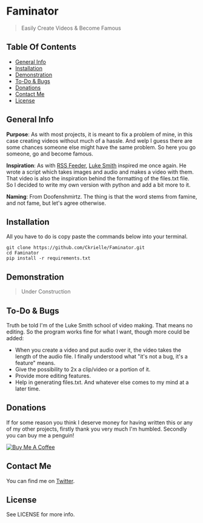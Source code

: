 # Faminator
> Easily Create Videos & Become Famous

## Table Of Contents
* [General Info](#general-info)
* [Installation](#installation)
* [Demonstration](#demonstration)
* [To-Do & Bugs](#to-do&bugs)
* [Donations](#donations)
* [Contact Me](#contact-me)
* [License](#license)

## General Info
**Purpose**: As with most projects, it is meant to fix a problem of mine, in this case creating videos without much of a hassle. And welp I guess there are some chances someone else might have the same problem. So here you go someone, go and become famous.

**Inspiration**: As with [RSS Feeder](https://github.com/Ckrielle/RSS-Feeder), [Luke Smith](https://www.youtube.com/c/LukeSmithxyz) inspired me once again. He wrote a script which takes images and audio and makes a video with them. That video is also the inspiration behind the formatting of the files.txt file. So I decided to write my own version with python and add a bit more to it.

**Naming**: From Doofenshmirtz. The thing is that the word stems from famine, and not fame, but let's agree otherwise.

## Installation

All you have to do is copy paste the commands below into your terminal.
```
git clone https://github.com/Ckrielle/Faminator.git
cd Faminator
pip install -r requirements.txt
```
## Demonstration

> Under Construction

## To-Do & Bugs

Truth be told I'm of the Luke Smith school of video making. That means no editing. So the program works fine for what I want, though more could be added:
* When you create a video and put audio over it, the video takes the length of the audio file. I finally understood what "it's not a bug, it's a feature" means.
* Give the possibility to 2x a clip/video or a portion of it.
* Provide more editing features.
* Help in generating files.txt.
And whatever else comes to my mind at a later time.

## Donations

If for some reason you think I deserve money for having written this or any of my other projects, firstly thank you very much I'm humbled. Secondly you can buy me a penguin!

<a href="https://www.buymeacoffee.com/Machina" target="_blank"><img src="https://www.buymeacoffee.com/assets/img/custom_images/orange_img.png" alt="Buy Me A Coffee" style="height: auto !important;width: auto !important;" ></a>
## Contact Me

You can find me on [Twitter](https://twitter.com/3xM4ch1n4).

## License

See LICENSE for more info.
